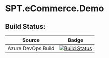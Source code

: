 # SPT.eCommerce.Demo
## Build Status:
| Source | Badge |
|--------|--------|
| Azure DevOps Build |[![Build Status](https://dev.azure.com/sptraining-devops01/spt-build-release/_apis/build/status/spt-ecommerce-api?branchName=main)](https://dev.azure.com/sptraining-devops01/spt-build-release/_build/latest?definitionId=3&branchName=main)|
